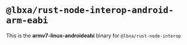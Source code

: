 # `@lbxa/rust-node-interop-android-arm-eabi`

This is the **armv7-linux-androideabi** binary for `@lbxa/rust-node-interop`

